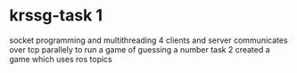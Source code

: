 # krssg-task 1
socket programming and multithreading
4 clients and server communicates over tcp parallely to run a game of guessing a number
task 2
created a game which uses ros topics  
